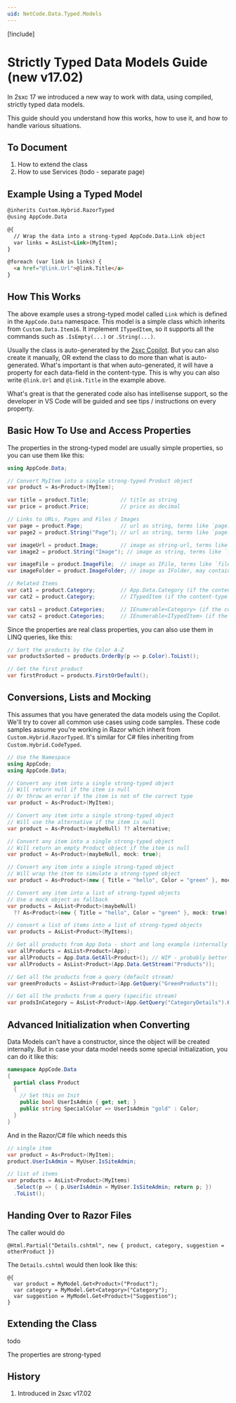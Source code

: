 ```yaml
---
uid: NetCode.Data.Typed.Models
---
```


[!include[](~/pages/basics/stack/_shared-float-summary.md)]
<style>.context-box-summary .data-all, .context-box-summary .prepare-all { visibility: visible; } </style>

# Strictly Typed Data Models Guide (new v17.02)

In 2sxc 17 we introduced a new way to work with data, using compiled, strictly typed data models.

This guide should you understand how this works, how to use it, and how to handle various situations.

## To Document

1. How to extend the class
1. How to use Services (todo - separate page)

## Example Using a Typed Model

```html
@inherits Custom.Hybrid.RazorTyped
@using AppCode.Data

@{
  // Wrap the data into a strong-typed AppCode.Data.Link object
  var links = AsList<Link>(MyItem);
}

@foreach (var link in links) {
  <a href="@link.Url">@link.Title</a>
}
```

## How This Works

The above example uses a strong-typed model called `Link` which is defined in the `AppCode.Data` namespace.
This model is a simple class which inherits from `Custom.Data.Item16`.
It implement `ITypedItem`, so it supports all the commands such as `.IsEmpty(...)` or `.String(...)`.

Usually the class is auto-generated by the [2sxc Copilot](xref:NetCode.Copilot.DataModelGenerator).
But you can also create it manually, OR extend the class to do more than what is auto-generated.
What's important is that when auto-generated, it will have a property for each data-field in the content-type.
This is why you can also write `@link.Url` and `@link.Title` in the example above.

What's great is that the generated code also has intellisense support, so the developer in VS Code
will be guided and see tips / instructions on every property.


## Basic How To Use and Access Properties

The properties in the strong-typed model are usually simple properties, so you can use them like this:

```csharp
using AppCode.Data;

// Convert MyItem into a single strong-typed Product object
var product = As<Product>(MyItem);

var title = product.Title;          // title as string
var price = product.Price;          // price as decimal

// Links to URLs, Pages and Files / Images
var page = product.Page;            // url as string, terms like `page:72` will be resolved
var page2 = product.String("Page"); // url as string, terms like `page:72` will not be resolved

var imageUrl = product.Image;       // image as string-url, terms like `file:123` will be resolved
var image2 = product.String("Image"); // image as string, terms like `file:123` will not be resolved

var imageFile = product.ImageFile;  // image as IFile, terms like `file:123` will be resolved
var imageFolder = product.ImageFolder; // image as IFolder, may contain 0 or more files and folders

// Related Items
var cat1 = product.Category;        // App.Data.Category (if the content-type was configured correctly)
var cat2 = product.Category;        // ITypedItem (if the content-type was NOT configured correctly)

var cats1 = product.Categories;     // IEnumerable<Category> (if the content-type was configured correctly)
var cats2 = product.Categories;     // IEnumerable<ITypedItem> (if the content-type was NOT configured correctly)
```

Since the properties are real class properties, you can also use them in LINQ queries, like this:

```csharp
// Sort the products by the Color A-Z
var productsSorted = products.OrderBy(p => p.Color).ToList();

// Get the first product
var firstProduct = products.FirstOrDefault();
```


## Conversions, Lists and Mocking

This assumes that you have generated the data models using the Copilot.
We'll try to cover all common use cases using code samples.
These code samples assume you're working in Razor which inherit from `Custom.Hybrid.RazorTyped`.
It's similar for C# files inheriting from `Custom.Hybrid.CodeTyped`.

```csharp
// Use the Namespace
using AppCode;
using AppCode.Data;

// Convert any item into a single strong-typed object
// Will return null if the item is null
// Or throw an error if the item is not of the correct type
var product = As<Product>(MyItem);

// Convert any item into a single strong-typed object
// Will use the alternative if the item is null
var product = As<Product>(maybeNull) ?? alternative;

// Convert any item into a single strong-typed object
// Will return an empty Product object if the item is null
var product = As<Product>(maybeNull, mock: true);

// Convert any item into a single strong-typed object
// Will wrap the item to simulate a strong-typed object
var product = As<Product>(new { Title = "hello", Color = "green" }, mock: true);

// Convert any item into a list of strong-typed objects
// Use a mock object as fallback
var products = AsList<Product>(maybeNull)
  ?? As<Product>(new { Title = "hello", Color = "green" }, mock: true);

// convert a list of items into a list of strong-typed objects
var products = AsList<Product>(MyItems);

// Get all products from App Data - short and long example (internally identical)
var allProducts = AsList<Product>(App);
var allProducts = App.Data.GetAll<Product>(); // WIP - probably better to understand
var allProducts = AsList<Product>(App.Data.GetStream("Products"));

// Get all the products from a query (default stream)
var greenProducts = AsList<Product>(App.GetQuery("GreenProducts"));

// Get all the products from a query (specific stream)
var prodsInCategory = AsList<Product>(App.GetQuery("CategoryDetails").GetStream("Products"));

```

## Advanced Initialization when Converting

Data Models can't have a constructor, since the object will be created internally.
But in case your data model needs some special initialization, you can do it like this:

```csharp
namespace AppCode.Data
{
  partial class Product
  {
    // Set this on Init
    public bool UserIsAdmin { get; set; }
    public string SpecialColor => UserIsAdmin "gold" : Color;
  }
}
```

And in the Razor/C# file which needs this

```csharp
// single item
var product = As<Product>(MyItem);
product.UserIsAdmin = MyUser.IsSiteAdmin;

// list of items
var products = AsList<Product>(MyItems)
  .Select(p => { p.UserIsAdmin = MyUser.IsSiteAdmin; return p; })
  .ToList();
```




## Handing Over to Razor Files

The caller would do

```razor
@Html.Partial("Details.cshtml", new { product, category, suggestion = otherProduct })
```

The `Details.cshtml` would then look like this:

```razor
@{
  var product = MyModel.Get<Product>("Product");
  var category = MyModel.Get<Category>("Category");
  var suggestion = MyModel.Get<Product>("Suggestion");
}
```


## Extending the Class

todo



The properties are strong-typed


## History

1. Introduced in 2sxc v17.02
